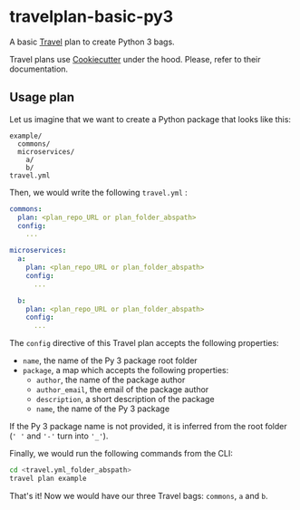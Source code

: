 # travelplan-basic-py3

A basic [Travel](https://github.com/travel-tools/travel) plan to create Python 3 bags.

Travel plans use [Cookiecutter](https://github.com/cookiecutter/cookiecutter) under the hood. Please, refer to their documentation.

## Usage plan

Let us imagine that we want to create a Python package that looks like this:

```
example/
  commons/
  microservices/
    a/
    b/
travel.yml
```

Then, we would write the following `travel.yml` :

```yaml
commons:
  plan: <plan_repo_URL or plan_folder_abspath>
  config:
    ...

microservices:
  a:
    plan: <plan_repo_URL or plan_folder_abspath>
    config:
      ...

  b:
    plan: <plan_repo_URL or plan_folder_abspath>
    config:
      ...
```

The `config` directive of this Travel plan accepts the following properties:
- `name`, the name of the Py 3 package root folder
- `package`, a map which accepts the following properties:
  - `author`, the name of the package author
  - `author_email`, the email of the package author
  - `description`, a short description of the package
  - `name`, the name of the Py 3 package

If the Py 3 package name is not provided, it is inferred from the root folder (`' '` and `'-'` turn into `'_'`).

Finally, we would run the following commands from the CLI:
```bash
cd <travel.yml_folder_abspath>
travel plan example
```

That's it! Now we would have our three Travel bags: `commons`, `a` and `b`.
